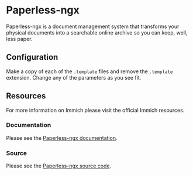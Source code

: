 # Paperless-ngx

Paperless-ngx is a document management system that transforms your physical documents into a searchable online archive so you can keep, well, less paper.


## Configuration

Make a copy of each of the `.template` files and remove the `.template` extension. Change any of the parameters as you see fit.


## Resources

For more information on Immich please visit the official Immich resources.


### Documentation

Please see the [Paperless-ngx documentation][paperless_ngx_documentation].


### Source

Please see the [Paperless-ngx source code][paperless_ngx_source_code].



[paperless_ngx_documentation]: <https://docs.paperless-ngx.com/>
[paperless_ngx_source_code]: <https://github.com/paperless-ngx/paperless-ngx>
